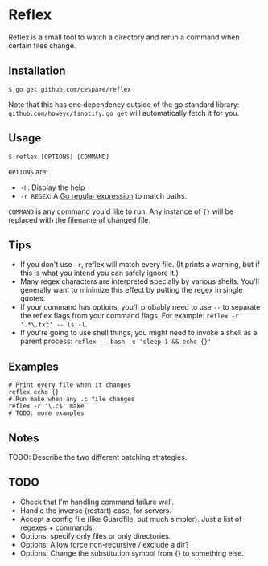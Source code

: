 # Reflex

Reflex is a small tool to watch a directory and rerun a command when certain files change.

## Installation

    $ go get github.com/cespare/reflex

Note that this has one dependency outside of the go standard library: `github.com/howeyc/fsnotify`. `go get`
will automatically fetch it for you.

## Usage

    $ reflex [OPTIONS] [COMMAND]

`OPTIONS` are:

* `-h`: Display the help
* `-r REGEX`: A [Go regular expression](http://golang.org/pkg/regexp/) to match paths.

`COMMAND` is any command you'd like to run. Any instance of `{}` will be replaced with the filename of changed
file.

## Tips

* If you don't use `-r`, reflex will match every file. (It prints a warning, but if this is what you intend
  you can safely ignore it.)
* Many regex characters are interpreted specially by various shells. You'll generally want to minimize this
  effect by putting the regex in single quotes.
* If your command has options, you'll probably need to use `--` to separate the reflex flags from your command
  flags. For example: `reflex -r '.*\.txt' -- ls -l`.
* If you're going to use shell things, you might need to invoke a shell as a parent process:
  `reflex -- bash -c 'sleep 1 && echo {}'`

## Examples

    # Print every file when it changes
    reflex echo {}
    # Run make when any .c file changes
    reflex -r '\.c$' make
    # TODO: more examples

## Notes

TODO: Describe the two different batching strategies.

## TODO

* Check that I'm handling command failure well.
* Handle the inverse (restart) case, for servers.
* Accept a config file (like Guardfile, but much simpler). Just a list of regexes + commands.
* Options: specify only files or only directories.
* Options: Allow force non-recursive / exclude a dir?
* Options: Change the substitution symbol from {} to something else.

